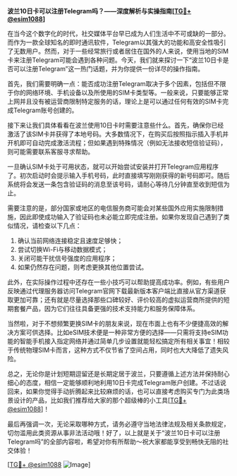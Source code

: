 **波兰10日卡可以注册Telegram吗？——深度解析与实操指南[[TG💪+ @esim1088](https://t.me/s/esim1088)]**

在当今这个数字化的时代，社交媒体平台早已成为人们生活中不可或缺的一部分。而作为一款全球知名的即时通讯软件，Telegram以其强大的功能和高安全性吸引了无数用户。然而，对于一些经常旅行或者居住在国外的人来说，使用当地的SIM卡来注册Telegram可能会遇到各种问题。今天，我们就来探讨一下“波兰10日卡是否可以注册Telegram”这一热门话题，并为你提供一份详尽的操作指南。

首先，我们需要明确一点：能否成功注册Telegram取决于多个因素，包括但不限于你的网络环境、手机设备以及所使用的SIM卡类型等。一般来说，只要能够正常上网并且没有被运营商限制特定服务的话，理论上是可以通过任何有效的SIM卡完成Telegram账号创建的。

接下来让我们具体看看在波兰使用10日卡时需要注意些什么。首先，确保你已经激活了该SIM卡并获得了本地号码。大多数情况下，在购买后按照指示插入手机并开机即可自动完成激活流程；但如果遇到特殊情况（例如无法接收短信验证码），则可能需要联系客服寻求帮助。

一旦确认SIM卡处于可用状态，就可以开始尝试安装并打开Telegram应用程序了。初次启动时会提示输入手机号码，此时直接填写刚刚获得的新号码即可。随后系统将会发送一条包含验证码的消息至该号码，请耐心等待几分钟直至收到短信为止。

需要注意的是，部分国家或地区的电信服务商可能会对某些国外应用实施限制措施，因此即使成功输入了验证码也未必能立即完成注册。如果你发现自己遇到了类似情况，请检查以下几点：

1. 确认当前网络连接稳定且速度足够快；
2. 尝试切换Wi-Fi与移动数据模式；
3. 关闭可能干扰信号强度的应用程序；
4. 如果仍然存在问题，则考虑更换其他位置尝试。

此外，在实际操作过程中还存在一些小技巧可以帮助提高成功率。例如，有些用户反映通过代理服务器访问Telegram官网下载最新版本客户端比直接从官方渠道获取更加可靠；还有就是尽量选择那些口碑较好、评价较高的虚拟运营商所提供的短期套餐产品，因为它们往往具备更强的技术支持能力和服务保障体系。

当然啦，对于不想频繁更换SIM卡的朋友来说，现在市面上也有不少便捷高效的解决方案可供选择。比如eSIM技术便是一种非常方便的选择——只需将支持eSIM功能的智能手机接入指定网络并通过简单几步设置就能轻松搞定所有相关事宜！相较于传统物理SIM卡而言，这种方式不仅节省了空间占用，同时也大大降低了遗失风险。

总之，无论你是计划短期逗留还是长期定居于波兰，只要遵循上述方法并保持耐心细心的态度，相信一定能够顺利地利用10日卡完成Telegram账户创建。不过话说回来，如果你觉得手动折腾起来比较麻烦的话，也可以直接考虑购买专门为此类场景设计的产品，比如我们推荐给大家的那个超级棒的小工具[[TG💪+ @esim1088](https://t.me/s/esim1088)]！

最后再强调一次，无论采取哪种方式，请务必遵守当地法律法规及相关条款规定，切勿滥用此类资源从事非法活动哦！好了，以上就是关于“波兰10日卡可以注册Telegram吗”的全部内容啦，希望对你有所帮助～祝大家都能享受到畅快无阻的社交体验！

[[TG💪+ @esim1088](https://t.me/s/esim1088) ![Image](https://i.postimg.cc/4NQfJmqS/Snipaste-2025-05-13-00-14-12.png)]